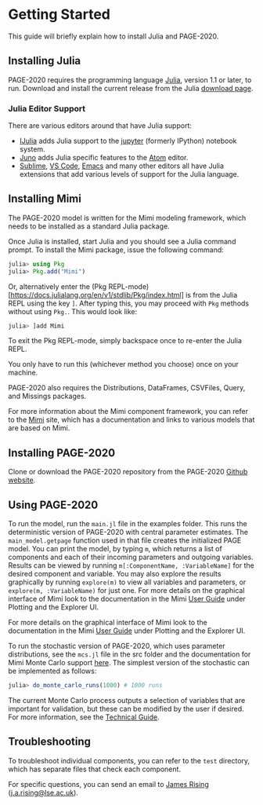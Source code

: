 # Getting Started

This guide will briefly explain how to install Julia and PAGE-2020.

## Installing Julia

PAGE-2020 requires the programming
language [Julia](http://julialang.org/), version 1.1 or later, to
run. Download and install the current release from the Julia [download page](http://julialang.org/downloads/).

### Julia Editor Support

There are various editors around that have Julia support:

- [IJulia](https://github.com/JuliaLang/IJulia.jl) adds Julia support to the [jupyter](http://jupyter.org/) (formerly IPython) notebook system.
- [Juno](http://junolab.org/) adds Julia specific features to the [Atom](https://atom.io/) editor.
- [Sublime](https://www.sublimetext.com/), [VS Code](https://code.visualstudio.com/), [Emacs](https://www.gnu.org/software/emacs/) and many other editors all have Julia extensions that add various levels of support for the Julia language.

## Installing Mimi

The PAGE-2020 model is written for the Mimi modeling framework, which
needs to be installed as a standard Julia package.

Once Julia is installed, start Julia and you should see a Julia command prompt. To install the Mimi package, issue the following command:
```julia
julia> using Pkg
julia> Pkg.add("Mimi")
```

Or, alternatively enter the (Pkg REPL-mode)[https://docs.julialang.org/en/v1/stdlib/Pkg/index.html] is from the Julia REPL using the key `]`.  After typing this, you may proceed with `Pkg` methods without using `Pkg.`.  This would look like:
```julia
julia> ]add Mimi
```

To exit the Pkg REPL-mode, simply backspace once to re-enter the Julia REPL.

You only have to run this (whichever method you choose) once on your machine.

PAGE-2020 also requires the Distributions, DataFrames, CSVFiles, Query, and Missings packages.

For more information about the Mimi component framework, you can refer to the [Mimi](https://www.mimiframework.org/) site, which has a documentation and links to various models that are based on Mimi.

## Installing PAGE-2020

Clone or download the PAGE-2020 repository from the PAGE-2020 [Github website](https://github.com/openmodels/mimi-page-2020.jl).

## Using PAGE-2020

To run the model, run the `main.jl` file in the examples folder. This
runs the deterministic version of PAGE-2020 with central parameter
estimates. The `main_model.getpage` function used in that file creates the
initialized PAGE model. You can print the model, by typing `m`, which
returns a list of components and each of their incoming parameters and
outgoing variables. Results can be viewed by running `m[:ComponentName, :VariableName]` 
for the desired component and variable. You may also explore the results graphically
by running `explore(m)` to view all variables and parameters, or `explore(m, :VariableName)`
for just one. For more details on the graphical interface of Mimi look to the
documentation in the
Mimi
[User Guide](https://www.mimiframework.org/Mimi.jl/stable/userguide/) under
Plotting and the Explorer UI.

For more details on the graphical interface of Mimi look to the
documentation in the
Mimi
[User Guide](https://www.mimiframework.org/Mimi.jl/stable/userguide/)
under Plotting and the Explorer UI.

To run the stochastic version of PAGE-2020, which uses parameter
distributions, see the `mcs.jl` file in the src folder and the documentation for
Mimi Monte Carlo support [here](https://github.com/mimiframework/Mimi.jl/blob/master/docs/src/internals/montecarlo.md). The simplest version of the stochastic can be implemented as follows:
```julia
julia> do_monte_carlo_runs(1000) # 1000 runs
```
The current Monte Carlo process outputs a selection of variables that are
important for validation, but these can be modified by the user if
desired. For more information, see the [Technical Guide](technicaluserguide.md).

## Troubleshooting

To troubleshoot individual components, you can refer to the `test` directory, which has separate files that check each component.

For specific questions, you can send an email to [James Rising](http://existencia.org/pro) (<j.a.rising@lse.ac.uk>).
